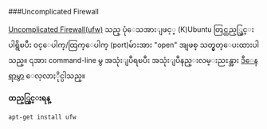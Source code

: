 ###Uncomplicated Firewall

[Uncomplicated Firewall(ufw)](https://wiki.ubuntu.com/UncomplicatedFirewall) သည္ ပုံေသအားျဖင့္ (K)Ubuntu တြင္ထည့္သြင္းပါရွိၿပီး ဝင္ေပါက္/ထြက္ေပါက္ (port)မ်ားအား "open" အျဖစ္ သတ္မွတ္ေပးထားပါသည္။ ၎အား command-line မွ အသုံးျပဳရၿပီး အသုံးျပဳနည္းလမ္းညႊန္အား [ဒီေနရာမွာ](https://wiki.ubuntu.com/UncomplicatedFirewall) ေလ့လာႏိုင္ပါသည္။

**ထည့္သြင္းရန္**

	apt-get install ufw
